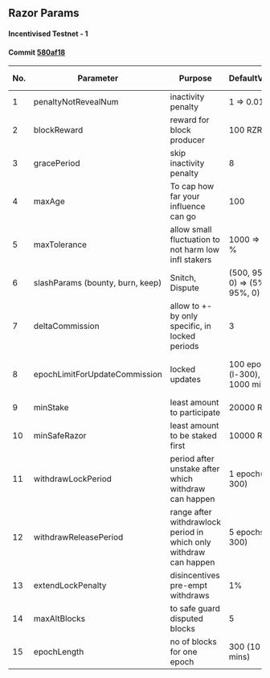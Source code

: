 ## Razor Params
#### Incentivised Testnet - 1
#### Commit [580af18](https://github.com/razor-network/contracts/tree/580af180bf20d6ca3ab487428725f15adaf9afae)

|No.| Parameter  |Purpose | DefaultValue |  To Change |
|---|---|---|---|---|
|1|penaltyNotRevealNum  | inactivity penalty | 1 => 0.01 % | 100 (1%) | 
|2|blockReward  | reward for block producer | 100 RZR |  |  
|3|gracePeriod  | skip inactivity penalty | 8 | 2 | 
|4|maxAge  | To cap how far your influence can go | 100 |  |  | 
|5| maxTolerance  | allow small fluctuation to not harm low infl stakers  | 1000 => 10 %| |
|6|slashParams (bounty, burn, keep)  |  Snitch, Dispute | (500, 9500, 0) => (5%, 95%, 0) | |  
|7|deltaCommission  | allow to +- by only specific, in locked periods | 3 |  |  
|8|epochLimitForUpdateCommission  | locked updates | 100 epochs (l-300), 1000 min  | 33 epochs (l-900), 990 mins,  |  
|9|minStake  | least amount to participate | 20000 RZR | 100000 RZR|
|10|minSafeRazor  | least amount to be staked first   | 10000 RZR | 75000 RZR|
|11|withdrawLockPeriod  | period after unstake after which withdraw can happen   | 1 epoch(l-300) | 48 epochs(l-900), 24 hours|
|12|withdrawReleasePeriod  | range after withdrawlock period in which only withdraw can happen   | 5 epochs(l-300) | 48 epochs(l-900), 24 hours |
|13|extendLockPenalty  | disincentives pre-empt withdraws  | 1% |  | 
|14|maxAltBlocks  | to safe guard disputed blocks   | 5 |  | 
|15| epochLength | no of blocks for one epoch |	300 (10 mins) | 900 (30 mins) |
